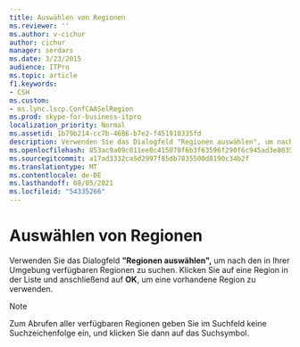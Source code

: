 ```yaml
---
title: Auswählen von Regionen
ms.reviewer: ''
ms.author: v-cichur
author: cichur
manager: serdars
ms.date: 3/23/2015
audience: ITPro
ms.topic: article
f1.keywords:
- CSH
ms.custom:
- ms.lync.lscp.ConfCAASelRegion
ms.prod: skype-for-business-itpro
localization_priority: Normal
ms.assetid: 1b79b214-cc7b-4686-b7e2-f451910335fd
description: Verwenden Sie das Dialogfeld "Regionen auswählen", um nach den in Ihrer Umgebung verfügbaren Regionen zu suchen. Klicken Sie auf eine Region in der Liste und anschließend auf OK, um eine vorhandene Region zu verwenden.
ms.openlocfilehash: 853ac9a09c011ee8c415070f6b3f63596f290f6c945ad3e8035f39ea0e6193fb
ms.sourcegitcommit: a17ad3332ca5d2997f85db7835500d8190c34b2f
ms.translationtype: MT
ms.contentlocale: de-DE
ms.lasthandoff: 08/05/2021
ms.locfileid: "54335266"
---
```

# <a name="select-regions"></a>Auswählen von Regionen
 
Verwenden Sie das Dialogfeld **"Regionen auswählen",** um nach den in Ihrer Umgebung verfügbaren Regionen zu suchen. Klicken Sie auf eine Region in der Liste und anschließend auf **OK**, um eine vorhandene Region zu verwenden.
  
> [!NOTE]
> Zum Abrufen aller verfügbaren Regionen geben Sie im Suchfeld keine Suchzeichenfolge ein, und klicken Sie dann auf das Suchsymbol. 
  

